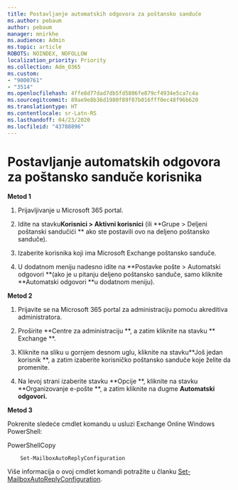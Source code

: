 ```yaml
---
title: Postavljanje automatskih odgovora za poštansko sanduče
ms.author: pebaum
author: pebaum
manager: mnirkhe
ms.audience: Admin
ms.topic: article
ROBOTS: NOINDEX, NOFOLLOW
localization_priority: Priority
ms.collection: Adm_O365
ms.custom:
- "9000761"
- "3514"
ms.openlocfilehash: 4ffe8d77dad7db5fd5806fe879cf4934e5ca7c4a
ms.sourcegitcommit: 89ae9e8b36d1980f89f07b016fff0ec48f96b620
ms.translationtype: HT
ms.contentlocale: sr-Latn-RS
ms.lasthandoff: 04/23/2020
ms.locfileid: "43788896"
---
```

# <a name="set-auto-replies-for-a-users-mailbox"></a>Postavljanje automatskih odgovora za poštansko sanduče korisnika

**Metod 1**

1. Prijavljivanje u Microsoft 365 portal.

2. Idite na stavku**Korisnici > Aktivni korisnici** (ili **Grupe > Deljeni poštanski sandučići ** ako ste postavili ovo na deljeno poštansko sanduče).

3. Izaberite korisnika koji ima Microsoft Exchange poštansko sanduče.

4. U dodatnom meniju nadesno idite na **Postavke pošte > Automatski odgovori **(ako je u pitanju deljeno poštansko sanduče, samo kliknite **Automatski odgovori **u dodatnom meniju).

**Metod 2**

1. Prijavite se na Microsoft 365 portal za administraciju pomoću akreditiva administratora.

2. Proširite **Centre za administraciju **, a zatim kliknite na stavku ** Exchange **.

3. Kliknite na sliku u gornjem desnom uglu, kliknite na stavku**Još jedan korisnik **, a zatim izaberite korisničko poštansko sanduče koje želite da promenite.

4. Na levoj strani izaberite stavku **Opcije **, kliknite na stavku **Organizovanje e-pošte **, a zatim kliknite na dugme **Automatski odgovori.**

**Metod 3**

Pokrenite sledeće cmdlet komandu u usluzi Exchange Online Windows PowerShell:

PowerShellCopy

```
    Set-MailboxAutoReplyConfiguration
```

Više informacija o ovoj cmdlet komandi potražite u članku [Set-MailboxAutoReplyConfiguration](https://docs.microsoft.com/powershell/module/exchange/mailboxes/set-mailboxautoreplyconfiguration).
